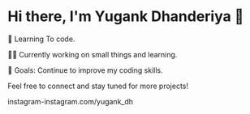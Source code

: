 # Hi there, I'm Yugank Dhanderiya 👋

🌱 Learning To code.

👨‍💻 Currently working on small things and learning.

🎯 Goals: Continue to improve my coding skills.

Feel free to connect and stay tuned for more projects!

instagram-instagram.com/yugank_dh
